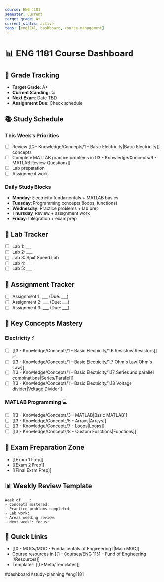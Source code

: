```yaml
---
course: ENG 1181
semester: Current
target_grade: A+
current_status: active
tags: [eng1181, dashboard, course-management]
---
```


# 📊 ENG 1181 Course Dashboard

## 🎯 Grade Tracking
- **Target Grade**: A+
- **Current Standing**: _%_
- **Next Exam**: Date TBD
- **Assignment Due**: Check schedule

## 📚 Study Schedule

### This Week's Priorities
- [ ] Review [[3 - Knowledge/Concepts/1 - Basic Electricity|Basic Electricity]] concepts
- [ ] Complete MATLAB practice problems in [[3 - Knowledge/Concepts/9 - MATLAB Review Questions]]
- [ ] Lab preparation
- [ ] Assignment work

### Daily Study Blocks
- **Monday**: Electricity fundamentals + MATLAB basics
- **Tuesday**: Programming concepts (loops, functions)
- **Wednesday**: Practice problems + lab prep
- **Thursday**: Review + assignment work
- **Friday**: Integration + exam prep

## 🧪 Lab Tracker
- [ ] Lab 1: ___
- [ ] Lab 2: ___
- [ ] Lab 3: Spot Speed Lab
- [ ] Lab 4: ___
- [ ] Lab 5: ___

## 📝 Assignment Tracker
- [ ] Assignment 1: ___ (Due: ___)
- [ ] Assignment 2: ___ (Due: ___)
- [ ] Assignment 3: ___ (Due: ___)

## 📖 Key Concepts Mastery
### Electricity ⚡
- [ ] [[3 - Knowledge/Concepts/1 - Basic Electricity/1.6 Resistors|Resistors]] ✅
- [ ] [[3 - Knowledge/Concepts/1 - Basic Electricity/1.7 Ohm's Law|Ohm's Law]]
- [ ] [[3 - Knowledge/Concepts/1 - Basic Electricity/1.17 Series and parallel combinations|Series/Parallel]]
- [ ] [[3 - Knowledge/Concepts/1 - Basic Electricity/1.18 Voltage divider|Voltage Divider]]

### MATLAB Programming 💻
- [ ] [[3 - Knowledge/Concepts/3 - MATLAB|Basic MATLAB]]
- [ ] [[3 - Knowledge/Concepts/5 - Arrays|Arrays]]
- [ ] [[3 - Knowledge/Concepts/7 - Loops|Loops]]
- [ ] [[3 - Knowledge/Concepts/8 - Custom Functions|Functions]]

## 🎯 Exam Preparation Zone
- [[Exam 1 Prep]]
- [[Exam 2 Prep]]
- [[Final Exam Prep]]

## 📊 Weekly Review Template
```
Week of ___:
- Concepts mastered:
- Practice problems completed:
- Lab work:
- Areas needing review:
- Next week's focus:
```

## 🔗 Quick Links
- [[0 - MOCs/MOC - Fundamentals of Engineering I|Main MOC]]
- Course resources in [[1 - Courses/ENG 1181 - Fund of Engineering I/Resources]]
- Templates: [[0-Meta/Templates]]

#dashboard #study-planning #eng1181